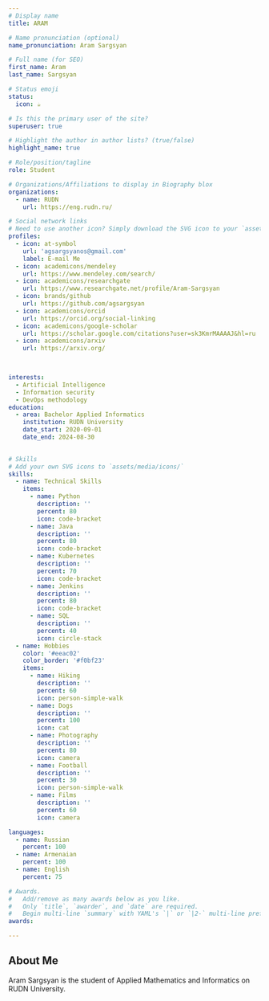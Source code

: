 ```yaml
---
# Display name
title: ARAM

# Name pronunciation (optional)
name_pronunciation: Aram Sargsyan

# Full name (for SEO)
first_name: Aram
last_name: Sargsyan

# Status emoji
status:
  icon: ☕️

# Is this the primary user of the site?
superuser: true

# Highlight the author in author lists? (true/false)
highlight_name: true

# Role/position/tagline
role: Student

# Organizations/Affiliations to display in Biography blox
organizations:
  - name: RUDN
    url: https://eng.rudn.ru/

# Social network links
# Need to use another icon? Simply download the SVG icon to your `assets/media/icons/` folder.
profiles:
  - icon: at-symbol
    url: 'agsargsyanos@gmail.com'
    label: E-mail Me
  - icon: academicons/mendeley
    url: https://www.mendeley.com/search/
  - icon: academicons/researchgate
    url: https://www.researchgate.net/profile/Aram-Sargsyan
  - icon: brands/github
    url: https://github.com/agsargsyan
  - icon: academicons/orcid
    url: https://orcid.org/social-linking
  - icon: academicons/google-scholar
    url: https://scholar.google.com/citations?user=sk3KmrMAAAAJ&hl=ru
  - icon: academicons/arxiv
    url: https://arxiv.org/

  

interests:
  - Artificial Intelligence
  - Information security
  - DevOps methodology
education:
  - area: Bachelor Applied Informatics
    institution: RUDN University
    date_start: 2020-09-01
    date_end: 2024-08-30
  

# Skills
# Add your own SVG icons to `assets/media/icons/`
skills:
  - name: Technical Skills
    items:
      - name: Python
        description: ''
        percent: 80
        icon: code-bracket
      - name: Java
        description: ''
        percent: 80
        icon: code-bracket
      - name: Kubernetes
        description: ''
        percent: 70
        icon: code-bracket
      - name: Jenkins
        description: ''
        percent: 80
        icon: code-bracket
      - name: SQL
        description: ''
        percent: 40
        icon: circle-stack
  - name: Hobbies
    color: '#eeac02'
    color_border: '#f0bf23'
    items:
      - name: Hiking
        description: ''
        percent: 60
        icon: person-simple-walk
      - name: Dogs
        description: ''
        percent: 100
        icon: cat
      - name: Photography
        description: ''
        percent: 80
        icon: camera
      - name: Football
        description: ''
        percent: 30
        icon: person-simple-walk
      - name: Films
        description: ''
        percent: 60
        icon: camera

languages:
  - name: Russian
    percent: 100
  - name: Armenaian
    percent: 100
  - name: English
    percent: 75

# Awards.
#   Add/remove as many awards below as you like.
#   Only `title`, `awarder`, and `date` are required.
#   Begin multi-line `summary` with YAML's `|` or `|2-` multi-line prefix and indent 2 spaces below.
awards:

---
```


## About Me

Aram Sargsyan is the student of Applied Mathematics and Informatics on RUDN University.